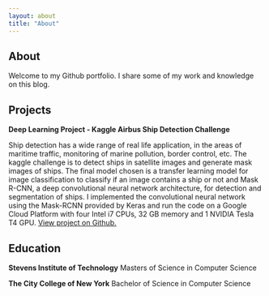 ```yaml
---
layout: about
title: "About"
---
```


## About

Welcome to my Github portfolio. I share some of my work and knowledge on this blog.

## Projects

**Deep Learning Project - Kaggle Airbus Ship Detection Challenge**

Ship detection has a wide range of real life application, in the areas of maritime traffic, monitoring of marine pollution, border control, etc. The kaggle challenge is to detect ships in satellite images and generate mask images of ships. The final model chosen is a transfer learning model for image classification to classify if an image contains a ship or not and Mask R-CNN, a deep convolutional neural network architecture, for detection and segmentation of ships. I implemented the convolutional neural network using the Mask-RCNN provided by Keras and run the code on a Google Cloud Platform with four Intel i7 CPUs, 32 GB memory and 1 NVIDIA Tesla T4 GPU. [View project on Github.](https://github.com/gopysingh/CS585-Project)

## Education

**Stevens Institute of Technology**
Masters of Science in Computer Science

**The City College of New York**
Bachelor of Science in Computer Science